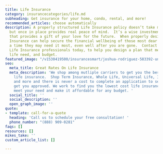 ```yaml
---
title: Life Insurance
category: insurancecategories/life.md
subheading: Get insurance for your home, condo, rental, and more!
recommended_articles: choose automatically
description: A properly structured Life Insurance policy doesn’t take money from you,
  but once in place provides real peace of mind.  It’s a wise investment made today,
  that provides a gift of your love for the future.  When properly designed, Life
  Insurance can help secure the financial wellbeing of those most dear to you, at
  a time they may need it most, even well after you are gone.  Contact one of our
  Life Insurance professionals today, to help you design a plan that meets your personal
  life need, and budget.
featured_image: "/v1530419500/insurancesmart/joshua-rodriguez-583392-unsplash.jpg"
seo:
  meta_title: Great Rates On Life Insurance
  meta_description: 'We shop among mutliple carriers to get you the best value on
    life insurance.  Shop Term Insurance, Whole Life, Universal Life, Indexed Universal,
    and more and there is never a cost to complete an application to see if we can
    get you approved. We work to find you the lowest cost life insurance poduct to
    meet your need and make it affordable for any budget. '
  social_title: ''
  social_description: ''
  open_graph_image: ''
quote:
- template: call-for-a-quote
  heading: 'Call us to schedule your free consultation! '
  phone_number: "(888) 909-0281"
faqs: []
resources: []
mikes_take: ''
custom_article_list: []

---
```

